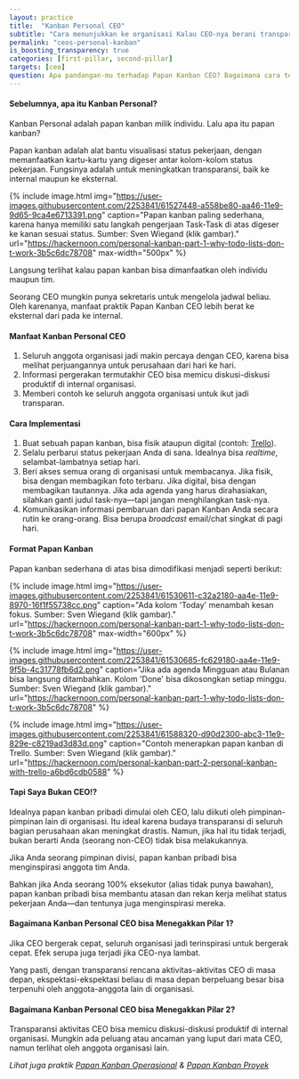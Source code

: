 ```yaml
---
layout: practice
title:  "Kanban Personal CEO"
subtitle: "Cara menunjukkan ke organisasi Kalau CEO-nya berani transparan."
permalink: "ceos-personal-kanban"
is_boosting_transparency: true
categories: [first-pillar, second-pillar]
targets: [ceo]
question: Apa pandangan-mu terhadap Papan Kanban CEO? Bagaimana cara terbaik memberitahu CEO tentang ini?
---
```


#### Sebelumnya, apa itu Kanban Personal?

Kanban Personal adalah papan kanban milik individu. Lalu apa itu papan kanban?

Papan kanban adalah alat bantu visualisasi status pekerjaan, dengan memanfaatkan kartu-kartu yang digeser antar kolom-kolom status pekerjaan. Fungsinya adalah untuk meningkatkan transparansi, baik ke internal maupun ke eksternal.

{% include image.html 
    img="https://user-images.githubusercontent.com/2253841/61527448-a558be80-aa46-11e9-9d65-9ca4e6713391.png"
    caption="Papan kanban paling sederhana, karena hanya memiliki satu langkah pengerjaan Task-Task di atas digeser ke kanan sesuai status. Sumber: Sven Wiegand (klik gambar)."
    url="https://hackernoon.com/personal-kanban-part-1-why-todo-lists-don-t-work-3b5c6dc78708"
    max-width="500px"
    %}

Langsung terlihat kalau papan kanban bisa dimanfaatkan oleh individu maupun tim.

Seorang CEO mungkin punya sekretaris untuk mengelola jadwal beliau. Oleh karenanya, manfaat praktik Papan Kanban CEO lebih berat ke eksternal dari pada ke internal.

#### Manfaat Kanban Personal CEO

1. Seluruh anggota organisasi jadi makin percaya dengan CEO, karena bisa melihat perjuangannya untuk perusahaan dari hari ke hari.
2. Informasi pergerakan termutakhir CEO bisa memicu diskusi-diskusi produktif di internal organisasi.
3. Memberi contoh ke seluruh anggota organisasi untuk ikut jadi transparan.

#### Cara Implementasi

1. Buat sebuah papan kanban, bisa fisik ataupun digital (contoh: [Trello](http://trello.com/)).
2. Selalu perbarui status pekerjaan Anda di sana. Idealnya bisa _realtime_, selambat-lambatnya setiap hari.
3. Beri akses semua orang di organisasi untuk membacanya. Jika fisik, bisa dengan membagikan foto terbaru. Jika digital, bisa dengan membagikan tautannya. Jika ada agenda yang harus dirahasiakan, silahkan ganti judul task-nya&mdash;tapi jangan menghilangkan task-nya.
4. Komunikasikan informasi pembaruan dari papan Kanban Anda secara rutin ke orang-orang. Bisa berupa _broadcast_ email/chat singkat di pagi hari.

#### Format Papan Kanban

Papan kanban sederhana di atas bisa dimodifikasi menjadi seperti berikut:

{% include image.html 
    img="https://user-images.githubusercontent.com/2253841/61530611-c32a2180-aa4e-11e9-8970-16f1f55738cc.png"
    caption="Ada kolom 'Today' menambah kesan fokus. Sumber: Sven Wiegand (klik gambar)."
    url="https://hackernoon.com/personal-kanban-part-1-why-todo-lists-don-t-work-3b5c6dc78708"
    max-width="600px"
    %}

{% include image.html 
    img="https://user-images.githubusercontent.com/2253841/61530685-fc629180-aa4e-11e9-9f5b-4c31778fb6d2.png"
    caption="Jika ada agenda Mingguan atau Bulanan bisa langsung ditambahkan. Kolom 'Done' bisa dikosongkan setiap minggu. Sumber: Sven Wiegand (klik gambar)."
    url="https://hackernoon.com/personal-kanban-part-1-why-todo-lists-don-t-work-3b5c6dc78708"
    %}

{% include image.html 
    img="https://user-images.githubusercontent.com/2253841/61588320-d90d2300-abc3-11e9-829e-c8219ad3d83d.png"
    caption="Contoh menerapkan papan kanban di Trello. Sumber: Sven Wiegand (klik gambar)."
    url="https://hackernoon.com/personal-kanban-part-2-personal-kanban-with-trello-a6bd6cdb0588"
    %}

#### Tapi Saya Bukan CEO!?

Idealnya papan kanban pribadi dimulai oleh CEO, lalu diikuti oleh pimpinan-pimpinan lain di organisasi. Itu ideal karena budaya transparansi di seluruh bagian perusahaan akan meningkat drastis. Namun, jika hal itu tidak terjadi, bukan berarti Anda (seorang non-CEO) tidak bisa melakukannya.

Jika Anda seorang pimpinan divisi, papan kanban pribadi bisa menginspirasi anggota tim Anda.

Bahkan jika Anda seorang 100% eksekutor (alias tidak punya bawahan), papan kanban pribadi bisa membantu atasan dan rekan kerja melihat status pekerjaan Anda&mdash;dan tentunya juga menginspirasi mereka.

#### Bagaimana Kanban Personal CEO bisa Menegakkan Pilar 1?

Jika CEO bergerak cepat, seluruh organisasi jadi terinspirasi untuk bergerak cepat. Efek serupa juga terjadi jika CEO-nya lambat.

Yang pasti, dengan transparansi rencana aktivitas-aktivitas CEO di masa depan, ekspektasi-ekspektasi beliau di masa depan berpeluang besar bisa terpenuhi oleh anggota-anggota lain di organisasi. 

#### Bagaimana Kanban Personal CEO bisa Menegakkan Pilar 2?

Transparansi aktivitas CEO bisa memicu diskusi-diskusi produktif di internal organisasi. Mungkin ada peluang atau ancaman yang luput dari mata CEO, namun terlihat oleh anggota organisasi lain.

_Lihat juga praktik [Papan Kanban Operasional](/kanban-board-for-repeating-work) & [Papan Kanban Proyek](/kanban-board-for-a-project)_